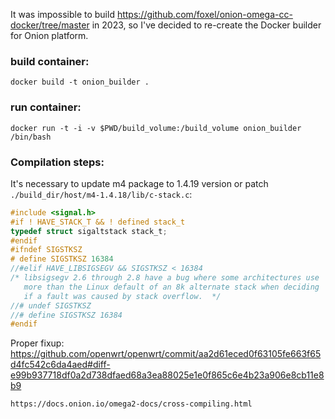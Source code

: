 It was impossible to build https://github.com/foxel/onion-omega-cc-docker/tree/master in 2023, so I've decided to re-create the Docker builder for Onion platform.
### build container:

```shell
docker build -t onion_builder .
```

### run container:
```shell
docker run -t -i -v $PWD/build_volume:/build_volume onion_builder /bin/bash
```

### Compilation steps:
It's necessary to update m4 package to 1.4.19 version or patch `./build_dir/host/m4-1.4.18/lib/c-stack.c`:
```c
#include <signal.h>
#if ! HAVE_STACK_T && ! defined stack_t
typedef struct sigaltstack stack_t;
#endif
#ifndef SIGSTKSZ
# define SIGSTKSZ 16384
//#elif HAVE_LIBSIGSEGV && SIGSTKSZ < 16384
/* libsigsegv 2.6 through 2.8 have a bug where some architectures use
   more than the Linux default of an 8k alternate stack when deciding
   if a fault was caused by stack overflow.  */
//# undef SIGSTKSZ
//# define SIGSTKSZ 16384
#endif
```

Proper fixup:
https://github.com/openwrt/openwrt/commit/aa2d61eced0f63105fe663f65d4fc542c6da4aed#diff-e99b937718df0a2d738dfaed68a3ea88025e1e0f865c6e4b23a906e8cb11e8b9


```shell
https://docs.onion.io/omega2-docs/cross-compiling.html
```
